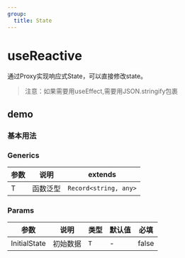 ```yaml
---
group:
  title: State
---
```


# useReactive

通过Proxy实现响应式State，可以直接修改state。

> 注意：如果需要用useEffect,需要用JSON.stringify包裹

## demo

### 基本用法

<code src="./Demo/test1.tsx"></code>
<code src="./Demo/test2.tsx"></code>
<code src="./Demo/test3.tsx"></code>
<code src="./Demo/dev1.tsx"></code> 

### Generics

| **参数** | **说明** | extends               |
| ------ | ------ | --------------------- |
| T      | 函数泛型   | `Record<string, any>` |

### Params

| **参数**       | **说明** | **类型** | **默认值** | **必填** |
| ------------ | ------ | ------ | ------- | ------ |
| InitialState | 初始数据   | `T`    | -       | false  |
